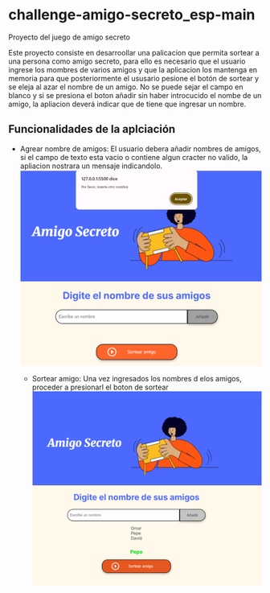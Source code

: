 # challenge-amigo-secreto_esp-main
Proyecto del juego de amigo secreto

Este proyecto consiste en desarroollar una palicacion que permita sortear a una persona como amigo secreto, para ello es necesario que  el usuario ingrese los mombres de varios amigos y que la aplicacion los mantenga en memoria para que posteriormente el ususario pesione el botón de sortear y se eleja al azar el nombre de un amigo.
No se puede sejar el campo en  blanco y si se presiona el boton añadir sin haber introcucido el nombe de un amigo, la apliacion deverá indicar que de tiene que ingresar un nombre.

## Funcionalidades de la aplciación
- Agrear nombre de amigos: 
  El usuario debera añadir nombres de amigos, si el campo de texto esta vacio o contiene algun cracter no valido, la apliacion nostrara un mensaje indicandolo.
  ![validación](./assets/validacion.png)

  - Sortear amigo: 
  Una vez ingresados los nombres d elos amigos, proceder a presionarl el boton de sortear
  ![Sorteo](./assets/sorteo.png)